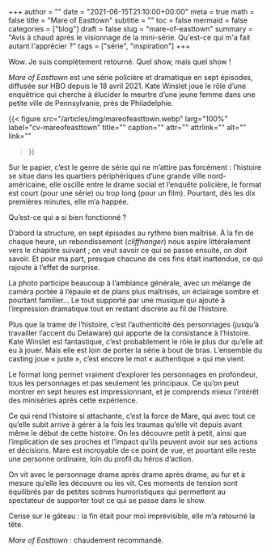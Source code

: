 +++
author = ""
date = "2021-06-15T21:10:00+00:00"
meta = true
math = false
title = "Mare of Easttown"
subtitle = ""
toc = false
mermaid = false
categories = ["blog"]
draft = false
slug = "mare-of-easttown"
summary = "Avis à chaud après le visionnage de la mini-série. Qu'est-ce qui m'a fait autant l'apprécier ?"
tags = ["série", "inspiration"]
+++

Wow. Je suis complètement retourné. Quel show, mais quel show&nbsp;!

_Mare of Easttown_ est une série policière et dramatique en sept épisodes, diffusée sur HBO depuis le 18&nbsp;avril 2021. Kate Winslet joue le rôle d’une enquêtrice qui cherche à élucider le meurtre d’une jeune femme dans une petite ville de Pennsylvanie, près de Philadelphie.

{{< figure
  src="/articles/img/mareofeasttown.webp"
  larg="100%"
  label="cv-mareofeasttown"
  title=""
  caption=""
  attr=""
  attrlink=""
  alt=""
  link=""
 >}}


Sur le papier, c’est le genre de série qui ne m’attire pas forcément&nbsp;: l’histoire se situe dans les quartiers périphériques d’une grande ville nord-américaine, elle oscille entre le drame social et l’enquête policière, le format est court (pour une série) ou trop long (pour un film). Pourtant, dès les dix premières minutes, elle m’a happée. 

Qu’est-ce qui a si bien fonctionné&nbsp;? 

D’abord la structure, en sept épisodes au rythme bien maîtrisé. À la fin de chaque heure, un rebondissement (_cliffhanger_) nous aspire littéralement vers le chapitre suivant&nbsp;; on veut savoir ce qui se passe ensuite, on _doit_ savoir. Et pour ma part, presque chacune de ces fins était inattendue, ce qui rajoute à l’effet de surprise. 

La photo participe beaucoup à l’ambiance générale, avec un mélange de caméra portée à l’épaule et de plans plus maîtrisés, un éclairage sombre et pourtant familier… Le tout supporté par une musique qui ajoute à l’impression dramatique tout en restant discrète au fil de l’histoire.

Plus que la trame de l’histoire, c’est l’authenticité des personnages (jusqu’à travailler l’accent du Delaware) qui apporte de la consistance à l’histoire. Kate Winslet est fantastique, c’est probablement le rôle le plus dur qu’elle ait eu à jouer. Mais elle est loin de porter la série à bout de bras. L’ensemble du casting joue «&nbsp;juste&nbsp;», c’est encore le mot «&nbsp;authentique&nbsp;» qui me vient. 

Le format long permet vraiment d’explorer les personnages en profondeur, tous les personnages et pas seulement les principaux. Ce qu’on peut montrer en sept heures est impressionnant, et je comprends mieux l’intérêt des miniséries après cette expérience.

Ce qui rend l’histoire si attachante, c’est la force de Mare, qui avec tout ce qu’elle subit arrive à gérer à la fois les traumas qu’elle vit depuis avant même le début de cette histoire. On les découvre petit à petit, ainsi que l’implication de ses proches et l’impact qu’ils peuvent avoir sur ses actions et décisions. Mare est incroyable de ce point de vue, et pourtant elle reste une personne ordinaire, loin du profil du héros d’action.

On vit avec le personnage drame après drame après drame, au fur et à mesure qu’elle les découvre ou les vit. Ces moments de tension sont équilibrés par de petites scènes humoristiques qui permettent au spectateur de supporter tout ce qui se passe dans le show. 

Cerise sur le gâteau&nbsp;: la fin était pour moi imprévisible, elle m’a retourné la tête. 

_Mare of Easttown&nbsp;_: chaudement recommandé.
